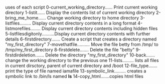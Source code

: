 uses of each script
0-current_working_directory...... Print current working directory
1-listit...... Display the contents  list of current working directory
2-bring_me_home...... Change working directory to home directory
3-listfiles......... Display current directory contents in a long format
4-listmorefiles........ Display current directory contents including hidden files
5-listfilesdigitonly..........Display current directory contents with further details
6-firstdirectory....... Create a script that creates a directory  named "my_first_directory"
7-movethatfile..........  Move the file betty from /tmp/ to /tmp/my_first_directory
8-firstdelete....... Delete the file "betty"
9-firstdirdeletion....... Delete the directory "my_first_directory"
10-back....... change the working directory to the previous one
11-lists......... lists all files in current dirsctory, parent of current directory and /boot
12-file_type....... print  the type of file named iamafile
13-symbolic_link......... creates a  symbolic link to /bin/ls named __ls__
14-copy_html.......copies  html files